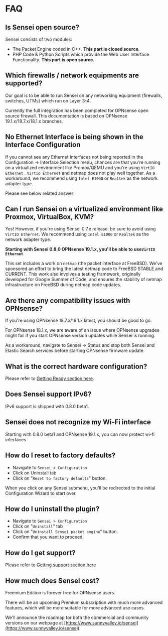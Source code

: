# FAQ

## Is Sensei open source?

Sensei consists of two modules:

* The Packet Engine coded in C++. **This part is closed source**.
* PHP Code & Python Scripts which provide the Web User Interface Functionality. **This part is open source.**

## Which firewalls / network equipments are supported?

Our goal is to be able to run Sensei on any networking equipment \(firewalls, switches, UTMs\) which run on Layer 3-4. 

Currently the full integration has been completed for OPNsense open source firewall. ​This documentation is based on OPNsense 19.1.x/18.7.x/18.1.x branches.

## No Ethernet Interface is being shown in the Interface Configuration

If you cannot see any Ethernet Interfaces not being reported in the Configuration -&gt; Interface Selection menu, chances are that you're running on a virtualized environment like Promox/QEMU and you're using `VirtIO Ethernet`  . `Virtio Ethernet` and netmap does not play well together. As a workaround, we recommend using `Intel E1000` or `Realtek` as the network adapter type.

Please see below related answer:

## Can I run Sensei on a virtualized environment like Proxmox, VirtualBox, KVM?

Yes! However, if you're using Sensei 0.7.x release, be sure to avoid using `VirtIO Ethernet`. We recommend using `Intel E1000` or `Realtek` as the network adapter type.

**Starting with Sensei 0.8.0 OPNsense 19.1.x, you'll be able to use`VirtIO Ethernet`** 

This set includes a work on `netmap` \(the packet interface at FreeBSD\). We've sponsored an effort to bring the latest netmap code to FreeBSD STABLE and CURRENT. This work also involves a testing framework, originally developed for Google Summer of Code, and ensures the stability of netmap infrastructure on FreeBSD during netmap code updates. 

## Are there any compatibility issues with OPNsense?

If you're using OPNsense 18.7.x/19.1.x latest, you should be good to go. 

For OPNsense 18.1.x, we are aware of an issue where OPNsense upgrades might fail if you start OPNsense version updates while Sensei is running.

As a workaround, navigate to Sensei -&gt; Status and stop both Sensei and Elastic Search services before starting OPNsense firmware update.



## What is the correct hardware configuration?

Please refer to [Getting Ready section here](../getting-started/getting-ready.md#hardware-requirements-for-sensei).

## Does Sensei support IPv6?

IPv6 support is shipped with 0.8.0 beta1.

## Sensei does not recognize my Wi-Fi interface

Starting with 0.8.0 beta1 and OPNsense 19.1.x, you can now protect wi-fi interfaces. 

## How do I reset to factory defaults?

* Navigate to `Sensei > Configuration`
* Click on Uninstall tab
* Click on "`Reset to factory defaults`" button. 

When you click on any Sensei submenu, you'll be redirected to the initial Configuration Wizard to start over.

## How do I uninstall the plugin?

* Navigate to `Sensei > Configuration`
* Click on "`Uninstall`" tab
* Click on "`Uninstall Sensei packet engine`" button.
* Confirm that you want to proceed.

## How do I get support?

Please refer to [Getting support section here](getting-support.md#community-edution-support)

## How much does Sensei cost?

Freemium Edition is forever free for OPNsense users.

There will be an upcoming Premium subscription with much more advanced features, which will be more suitable for more advanced use cases.

We'll announce the roadmap for both the commercial and community versions on our webpage at [https://www.sunnyvalley.io/sensei](https://www.sunnyvalley.io/sensei)



